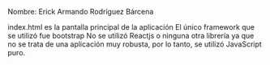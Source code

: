 Nombre: Erick Armando Rodríguez Bárcena

index.html es la pantalla principal de la aplicación
El único framework que se utilizó fue bootstrap
No se utilizó Reactjs o ninguna otra librería ya que no se trata de una aplicación muy robusta,
por lo tanto, se utilizó JavaScript puro.


